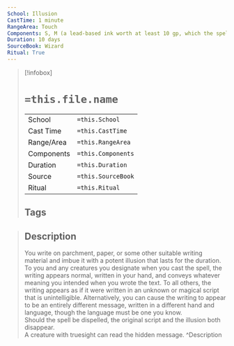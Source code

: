 ```yaml
---
School: Illusion
CastTime: 1 minute
RangeArea: Touch
Components: S, M (a lead-based ink worth at least 10 gp, which the spell consumes)
Duration: 10 days
SourceBook: Wizard
Ritual: True
---
```

> [!infobox]
>
> # `=this.file.name`
> |            |                    |
> | ---------- | ------------------ |
> | School     | `=this.School`     |
> | Cast Time  | `=this.CastTime`   |
> | Range/Area | `=this.RangeArea`  |
> | Components | `=this.Components` |
> | Duration   | `=this.Duration`   |
> | Source     | `=this.SourceBook` |
> | Ritual     | `=this.Ritual`     |
>## Tags
>

> ## Description
> You write on parchment, paper, or some other suitable writing material and imbue it with a potent illusion that lasts for the duration.<br> To you and any creatures you designate when you cast the spell, the writing appears normal, written in your hand, and conveys whatever meaning you intended when you wrote the text. To all others, the writing appears as if it were written in an unknown or magical script that is unintelligible. Alternatively, you can cause the writing to appear to be an entirely different message, written in a different hand and language, though the language must be one you know.<br> Should the spell be dispelled, the original script and the illusion both disappear.<br> A creature with truesight can read the hidden message. 
> ^Description